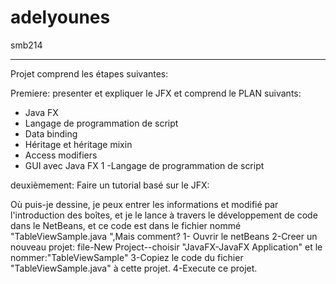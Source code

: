 adelyounes
==========

smb214


 
---
Projet comprend les étapes suivantes:

Premiere: presenter et expliquer le JFX  et comprend le PLAN suivants:


- Java FX
- Langage de programmation de script 
- Data binding 
- Héritage et héritage mixin 
- Access modifiers 
- GUI avec Java FX 1 
-Langage de programmation de script




deuxièmement: Faire un tutorial basé sur le JFX:

Où puis-je dessine, je peux entrer les informations et modifié par l'introduction des boîtes, et je le lance à travers le développement de code dans le NetBeans, et ce code est dans le fichier nommé "TableViewSample.java ",Mais comment?
1- Ouvrir le netBeans
2-Creer un nouveau projet: file-New Project--choisir "JavaFX-JavaFX Application" et le nommer:"TableViewSample"
3-Copiez le code du fichier "TableViewSample.java" à cette projet.
4-Execute ce projet.


